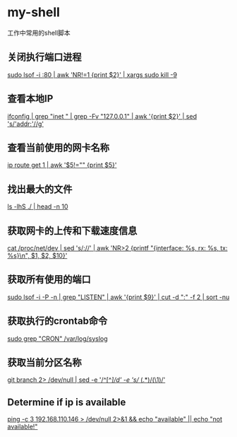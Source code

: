 # my-shell
工作中常用的shell脚本

## 关闭执行端口进程

[sudo lsof -i :80 | awk 'NR!=1 {print $2}' | xargs sudo kill -9](关闭指定端口进程.sh)

## 查看本地IP

[ifconfig | grep "inet " | grep -Fv "127.0.0.1" | awk '{print $2}' | sed 's/'addr:'//g'](查看IP.sh)

## 查看当前使用的网卡名称

[ip route get 1 | awk '$5!="" {print $5}'](查看网卡名称.sh)

## 找出最大的文件

[ls -lhS ./ | head -n 10](找出最大的文件.sh)

## 获取网卡的上传和下载速度信息

[cat /proc/net/dev | sed 's/://' | awk 'NR>2 {printf "{interface: %s, rx: %s, tx: %s}\n", $1, $2, $10}'](获取网络信息.sh)

## 获取所有使用的端口

[sudo lsof -i -P -n | grep "LISTEN" | awk '{print $9}' | cut -d ":" -f 2 | sort -nu](获取全部使用的端口.sh)

## 获取执行的crontab命令

[sudo grep "CRON" /var/log/syslog](获取crontab命令信息.sh)

## 获取当前分区名称

[git branch 2> /dev/null | sed -e '/^[^*]/d' -e 's/* \(.*\)/(\1)/'](获取分支名称.sh)

## Determine if ip is available

[ping -c 3 192.168.110.146 > /dev/null 2>&1 && echo "available" || echo "not available!"](determine-if-ip-is-available.sh)